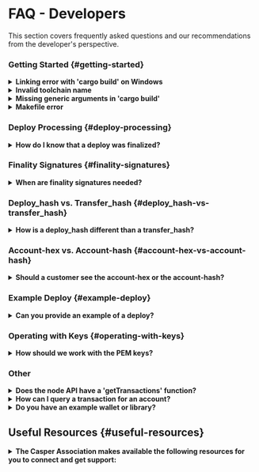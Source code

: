 # FAQ - Developers

This section covers frequently asked questions and our recommendations from the developer's perspective.

### Getting Started {#getting-started}

<details>
 <summary><b>Linking error with 'cargo build' on Windows</b></summary>

**Question** : How can I fix this linking error while running `cargo build` on Windows?

<img src="../image/faq/q-cargo-build.png"  alt="cargo-build" width="800"/>

**Answer** : You have to install the VC+ build tools so that `rustc` can auto-detect the helper files that are part of the building process. Or you can build using Visual Studio 2013 or 2015. There are two existing Rust toolchain families provided for Windows: `msvc` and `gnu`:

-   **_msvc_** is the default, and as you realized, it depends on a recent Visual C++ installation.
-   **_gnu_**, on the other hand, depends on GNU/MinGW-w64. It can be installed and made the default toolchain using this command:

    ```bash
    $ rustup default stable-x86_64-pc-windows-gnu
    ```

</details>

<details>
 <summary><b>Invalid toolchain name</b></summary>

**Question** : How can I fix an error caused by an invalid toolchain name, such as: `error: caused by: invalid toolchain name:...`?

**Answer** : First, check your `rustup` version using the following commands:

```bash
rustup --version
```

```bash
rustup show
```

Then, find the appropriate remedy:

-   Set the minimal rustup profile:

```bash
rustup set profile minimal
```

-   Install the nightly Rust toolchain separately with these two commands:

```bash
curl --proto '=https' --tlsv1.2 -sSf https://sh.rustup.rs | sh -s -- --default-toolchain none -y
```

```bash
rustup toolchain install nightly --allow-downgrade --profile minimal --component clippy
```

-   Update rustup with one of these commands:

```bash
rustup update
```

```bash
rustup self update
```

Refer to the [Rust toolchain installer](https://reposhub.com/rust/development-tools/rust-lang-rustup.html) for more details.

</details>

<details>
 <summary><b>Missing generic arguments in 'cargo build'</b></summary>

**Question** : The `cargo build --release` command fails due to missing generic arguments. How can I fix this?

<img src="../image/faq/q-cmake-version.png"  alt="cmake-version" width="800"/>

**Answer** : This is a library compatibility issue that occurs with CMake version 18.04. Use `cmake --version` to check your current version of CMake. If you are on this version, perform an upgrade:

```
sudo snap install cmake
```

</details>

<details>
 <summary><b>Makefile error</b></summary>

**Question** : How can I fix this error while installing CMake: `No rule to make target 'setup-rs'`?

<img src="../image/faq/q-makefile.png"  alt="makeFile" width="800"/>

**Answer** : The folder where you are running the command (`casper-node` in this context) should have a `Makefile`. Perform following commands to recover:

```
make setup-rs
```

```
cargo clean
```

</details>

### Deploy Processing {#deploy-processing}

<details>
  <summary><b>How do I know that a deploy was finalized?</b></summary>
  
  If a deploy was executed, then it has been finalized. If the deploy status comes back as null, that means the deploy has not been executed yet. Once the deploy executes, it is finalized, and no other confirmation is needed. Exchanges that are not running a read-only node must also keep track of [finality signatures](#finality_signatures) to prevent any attacks from high-risk nodes.
</details>

### Finality Signatures {#finality-signatures}

<details>
  <summary><b>When are finality signatures needed?</b></summary>
  
  Finality signatures are confirmations from validators that they have executed the transaction. Exchanges should be asserting finality by collecting the weight of two-thirds of transaction signatures. If an exchange runs a read-only node, it can collect these finality signatures from its node. Otherwise, the exchange must assert finality by collecting finality signatures and have proper monitoring infrastructure to prevent a Byzantine attack.

Suppose an exchange connects to someone else's node RPC to send transactions to the network. In this case, the node is considered high risk, and the exchange must assert finality by checking to see how many validators have run the transactions in the network.

</details>

### Deploy_hash vs. Transfer_hash {#deploy_hash-vs-transfer_hash}

<details>
  <summary><b>How is a deploy_hash different than a transfer_hash?</b></summary>
  
  Essentially, there is no difference between a _deploy_hash_ and a _transfer_hash_ since they are both deploy transactions. However, the platform is labeling the subset of deploys which are transfers, to filter transfers from other types of deploys. In other words, a _transfer_hash_ is a native transfer, while a _deploy_hash_ is another kind of deploy.

</details>

### Account-hex vs. Account-hash {#account-hex-vs-account-hash}

<details>
  <summary><b>Should a customer see the account-hex or the account-hash?</b></summary>
  
  Exchange customers or end-users only need to see the _account-hex_. They do not need to know the _account_hash_. The _account_hash_ is needed in the backend to verify transactions. Store the _account-hash_ to query and monitor the account. Customers do not need to know this value, so to simplify their experience, we recommend storing both values and displaying only the _account-hex_.
</details>

### Example Deploy {#example-deploy}

<details>
  <summary><b>Can you provide an example of a deploy?</b></summary>
  
  You can find a deploy reference in <a href="https://github.com/casper-ecosystem/casper-js-sdk/blob/next/test/lib/DeployUtil.test.ts#L5">GitHub</a>.
</details>

### Operating with Keys {#operating-with-keys}

<details>
  <summary><b>How should we work with the PEM keys?</b></summary>
  
  The <a href="https://casper-ecosystem.github.io/casper-js-sdk/next/modules/_lib_keys_.html">Keys API</a>
   provides methods for _Ed25519_ and _Secp256K1_ keys. Also, review the tests in <a href="../docs/dapp-dev-guide/keys">GitHub</a> and the documentation.

</details>

### Other

<details>
 <summary><b>Does the node API have a 'getTransactions' function?</b></summary>

The node API JSON-RPC is found <a href="http://casper-rpc-docs.s3-website-us-east-1.amazonaws.com/ ">here</a>. Also, the node emits the following events:

-   BlockAdded
-   DeployProcessed
-   ConsensusFinalitySignature

With these APIs, you can pull information from the node, such as transaction sets.

</details>

<details>
 <summary><b>How can I query a transaction for an account?</b></summary>

On-chain accounts are associated with an account address. Transaction data includes account address as a sub-field.

</details>

<details>
 <summary><b>Do you have an example wallet or library?</b></summary>

**Question**: For wallet generation, can you point me to an open-source implementation or library? I see that Casper uses the ed25519 curve cryptography. Can you give me more details for seed generation?

**Answer**: The <a href="https://chrome.google.com/webstore/detail/casperlabs-signer/djhndpllfiibmcdbnmaaahkhchcoijce">CasperLabs Signer</a> is a wallet-like application. But, it is simplistic and has not been security reviewed. The Casper Network supports ed25519 as well as secp256k1 keys; therefore, extending a current wallet implementation would not be difficult.

</details>

## Useful Resources {#useful-resources}

<details>
  <summary><b>The Casper Association makes available the following resources for you to connect and get support:</b></summary>

-   On our <a href="https://discordapp.com/invite/mpZ9AYD">Discord Channel</a>, connect live with members of our Engineering Team available to support you with the progress of your projects
-   Join the <a href="https://forums.casperlabs.io/">Community Forum</a> that includes technical discussions on using Casper features, obtain support, and pose questions
-   Subscribe to the <a href="https://t.me/casperblockchain">Casper Network Official Telegram Channel</a> for general information and updates about the platform

If you find issues, search the main <a href="https://github.com/casper-network">Casper Network repository</a> and file the issue in the related project.

Otherwise, use our <a href="https://casperlabs.atlassian.net/servicedesk">Jira Service Desk</a> for situations such as:

-   questions that are not issues
-   needing technical support
-   wanting to give feedback
-   suggesting improvements
-   participating in a bounty

</details>

